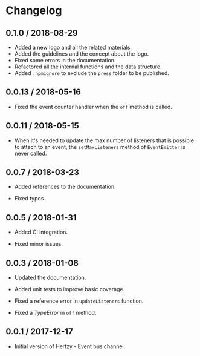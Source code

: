 # Changelog

## 0.1.0 / 2018-08-29

* Added a new logo and all the related materials.
* Added the guidelines and the concept about the logo.
* Fixed some errors in the documentation.
* Refactored all the internal functions and the data structure.
* Added `.npmignore` to exclude the `press` folder to be published.

## 0.0.13 / 2018-05-16

* Fixed the event counter handler when the `off` method is called.

## 0.0.11 / 2018-05-15

* When it's needed to update the max number of listeners that is possible to
attach to an event, the `setMaxListeners` method of `EventEmitter` is never
called.

## 0.0.7 / 2018-03-23

* Added references to the documentation.

* Fixed typos.

## 0.0.5 / 2018-01-31

* Added CI integration.

* Fixed minor issues.

## 0.0.3 / 2018-01-08

* Updated the documentation.

* Added unit tests to improve basic coverage.

* Fixed a reference error in `updateListeners` function.

* Fixed a *TypeError* in `off` method.

## 0.0.1 / 2017-12-17

* Initial version of Hertzy - Event bus channel.
